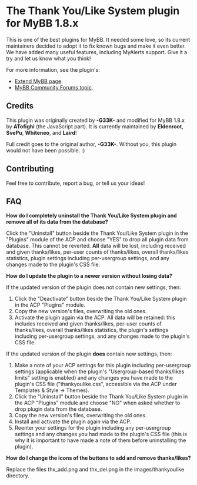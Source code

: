 The Thank You/Like System plugin for MyBB 1.8.x
===============================================

This is one of the best plugins for MyBB. It needed some love, so its current maintainers decided to adopt it to fix known bugs and make it even better. We have added many useful features, including MyAlerts support. Give it a try and let us know what you think!

For more information, see the plugin's:

- [Extend MyBB page](http://community.mybb.com/mods.php?action=view&pid=360).
- [MyBB Community Forums topic](http://community.mybb.com/thread-169382.html).

Credits
-------

This plugin was originally created by <strong>-G33K-</strong> and modified for MyBB 1.8.x by <strong>ATofighi</strong> (the JavaScript part). It is currently maintained by <strong>Eldenroot</strong>, <strong>SvePu</strong>, <strong>Whiteneo</strong>, and <strong>Laird</strong>!

Full credit goes to the original author, <strong>-G33K-</strong>. Without you, this plugin would not have been possible. :)

Contributing
------------

Feel free to contribute, report a bug, or tell us your ideas!

FAQ
---

<strong>How do I completely uninstall the Thank You/Like System plugin and remove all of its data from the database?</strong>

Click the "Uninstall" button beside the Thank You/Like System plugin in the "Plugins" module of the ACP and choose "YES" to drop all plugin data from database. This cannot be reverted. <strong>All</strong> data will be lost, including received and given thanks/likes, per-user counts of thanks/likes, overall thanks/likes statistics, plugin settings including per-usergroup settings, and any changes made to the plugin's CSS file.

<strong>How do I update the plugin to a newer version without losing data?</strong>

If the updated version of the plugin does not contain new settings, then:

1. Click the "Deactivate" button beside the Thank You/Like System plugin in the ACP "Plugins" module.
2. Copy the new version's files, overwriting the old ones.
3. Activate the plugin again via the ACP. All data will be retained: this includes received and given thanks/likes, per-user counts of thanks/likes, overall thanks/likes statistics, the plugin's settings including per-usergroup settings, and any changes made to the plugin's CSS file.

If the updated version of the plugin <strong>does</strong> contain new settings, then:

1. Make a note of your ACP settings for this plugin including per-usergroup settings (applicable when the plugin's "Usergroup-based thanks/likes limits" setting is enabled) and any changes you have made to the plugin's CSS file ("thankyoulike.css", accessible via the ACP under Templates & Style -> Themes).
2. Click the "Uninstall" button beside the Thank You/Like System plugin in the ACP "Plugins" module and choose "NO" when asked whether to drop plugin data from the database.
3. Copy the new version's files, overwriting the old ones.
4. Install and activate the plugin again via the ACP.
5. Reenter your settings for the plugin including any per-usergroup settings and any changes you had made to the plugin's CSS file (this is why it is important to have made a note of them before uninstalling the plugin).

<strong>How do I change the icons of the buttons to add and remove thanks/likes?</strong>

Replace the files thx_add.png and thx_del.png in the images/thankyoulike directory.
